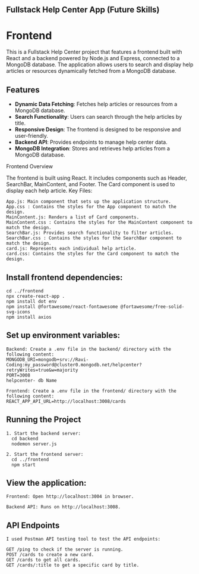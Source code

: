 ## Fullstack Help Center App (Future Skills)

# Frontend

This is a Fullstack Help Center project that features a frontend built with React and a backend powered by Node.js and Express, connected to a MongoDB database. 
The application allows users to search and display help articles or resources dynamically fetched from a MongoDB database.

## Features

- **Dynamic Data Fetching**: Fetches help articles or resources from a MongoDB database.
- **Search Functionality**: Users can search through the help articles by title.
- **Responsive Design**: The frontend is designed to be responsive and user-friendly.
- **Backend API**: Provides endpoints to manage help center data.
- **MongoDB Integration**: Stores and retrieves help articles from a MongoDB database.


Frontend Overview

The frontend is built using React. It includes components such as Header, SearchBar, MainContent, and Footer. The Card component is used to display each help article.
Key Files:

    App.js: Main component that sets up the application structure.
    App.css : Contains the styles for the App component to match the design.
    MainContent.js: Renders a list of Card components.
    MainContent.css : Contains the styles for the MainContent component to match the design.
    SearchBar.js: Provides search functionality to filter articles.
    SearchBar.css : Contains the styles for the SearchBar component to match the design.
    card.js: Represents each individual help article.
    card.css: Contains the styles for the Card component to match the design.

## Install frontend dependencies: 
    cd ../frontend
    npx create-react-app . 
    npm install dot env 
    npm install @fortawesome/react-fontawesome @fortawesome/free-solid-svg-icons
    npm install axios
 
## Set up environment variables:

    Backend: Create a .env file in the backend/ directory with the following content:
    MONGODB_URI=mongodb+srv://Ravi-Coding:my_password@cluster0.mongodb.net/helpcenter?retryWrites=true&w=majority
    PORT=3008
    helpcenter- db Name
    
    Frontend: Create a .env file in the frontend/ directory with the following content:
    REACT_APP_API_URL=http://localhost:3008/cards

## Running the Project
    1. Start the backend server:
      cd backend
      nodemon server.js

    2. Start the frontend server:
      cd ../frontend
      npm start
   
## View the application:

    Frontend: Open http://localhost:3004 in browser.
    
    Backend API: Runs on http://localhost:3008.
    
## API Endpoints

    I used Postman API testing tool to test the API endpoints:

    GET /ping to check if the server is running.
    POST /cards to create a new card.
    GET /cards to get all cards.
    GET /cards/:title to get a specific card by title.
